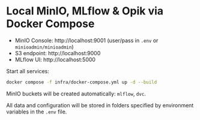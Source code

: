 # Local MinIO, MLflow & Opik via Docker Compose

- MinIO Console: http://localhost:9001 (user/pass in `.env` or `minioadmin/minioadmin`)
- S3 endpoint: http://localhost:9000
- MLflow UI: http://localhost:5000

Start all services:
```bash
docker compose -f infra/docker-compose.yml up -d --build
```

MinIO buckets will be created automatically: `mlflow`, `dvc`.

All data and configuration will be stored in folders specified by environment variables in the `.env` file.
